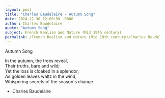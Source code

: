 ```yaml
---
layout: post
title: "Charles Baudelaire - Autumn Song"
date: 2024-12-30 12:00:00 -0000
author: Charles Baudelaire
quote: "Autumn Song"
subject: French Realism and Nature (Mid 19th century)
permalink: /French Realism and Nature (Mid 19th century)/Charles Baudelaire/Charles Baudelaire - Autumn Song
---
```


Autumn Song

In the autumn, the trees reveal,  
Their truths, bare and wild;  
Yet the loss is cloaked in a splendor,  
As golden leaves waltz in the wind,  
Whispering secrets of the season's change.


- Charles Baudelaire
